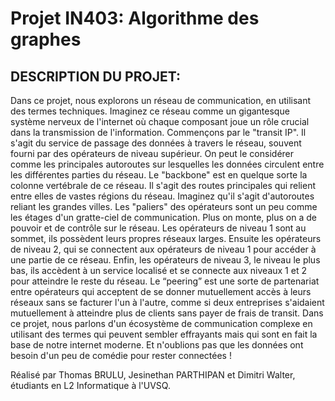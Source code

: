 # Projet IN403: Algorithme des graphes

## DESCRIPTION DU PROJET:

Dans ce projet, nous explorons un réseau de communication, en utilisant des termes techniques. Imaginez ce réseau comme un gigantesque système nerveux de l'internet où chaque composant joue un rôle crucial dans la transmission de l'information. Commençons par le "transit IP". Il s'agit du service de passage des données à travers le réseau, souvent fourni par des opérateurs de niveau supérieur. On peut le considérer comme les principales autoroutes sur lesquelles les données circulent entre les différentes parties du réseau. Le "backbone" est en quelque sorte la colonne vertébrale de ce réseau. Il s'agit des routes principales qui relient entre elles de vastes régions du réseau. Imaginez qu'il s'agit d'autoroutes reliant les grandes villes. Les "paliers" des opérateurs sont un peu comme les étages d'un gratte-ciel de communication. Plus on monte, plus on a de pouvoir et de contrôle sur le réseau. Les opérateurs de niveau 1 sont au sommet, ils possèdent leurs propres réseaux larges. Ensuite les opérateurs de niveau 2, qui se connectent aux opérateurs de niveau 1 pour accéder à une partie de ce réseau. Enfin, les opérateurs de niveau 3, le niveau le plus bas, ils accèdent à un service localisé et se connecte aux niveaux 1 et 2 pour atteindre le reste du réseau. Le “peering” est une sorte de partenariat entre opérateurs qui acceptent de se donner mutuellement accès à leurs réseaux sans se facturer l'un à l'autre, comme si deux entreprises s'aidaient mutuellement à atteindre plus de clients sans payer de frais de transit. Dans ce projet, nous parlons d'un écosystème de communication complexe en utilisant des termes qui peuvent sembler effrayants mais qui sont en fait la base de notre internet moderne. Et n'oublions pas que les données ont besoin d'un peu de comédie pour rester connectées !

Réalisé par Thomas BRULU, Jesinethan PARTHIPAN et Dimitri Walter, étudiants en L2 Informatique à l'UVSQ.